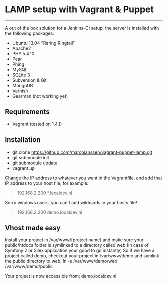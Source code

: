 # LAMP setup with Vagrant & Puppet #

----------

A out of the box solution for a Jenkins-CI setup, the server is installed with the following packages:

- Ubuntu 13.04 "Raring Ringtail"
- Apache2
- PHP 5.4.10
- Pear
- Phing
- MySQL
- SQLite 3
- Subversion & Git
- MongoDB
- Varnish
- Gearman (not working yet)

## Requirements ##

- Vagrant (tested on 1.4.1)

## Installation ##

- git clone https://github.com/marcojanssen/vagrant-puppet-lamp.git
- git submodule init
- git submodule update
- vagrant up

Change the IP address to whatever you want in the Vagrantfile, and add that IP address to your host file, for example:

> 192.168.2.200 *.localdev.nl

Sorry windows users, you can't add wildcards in your hosts file!
> 192.168.2.200 demo.localdev.nl

## Vhost made easy ##

Install your project in /var/www/[project name] and make sure your public/htdocs folder is symlinked to a directory called web (In case of Symfony 2 or Silex application your good to go instantly)
So if we have a project called demo, checkout your project in /var/www/demo and symlink the public directory to web:
ln -s /var/www/demo/web /var/www/demo/public

Your project is now accessible from: demo.localdev.nl